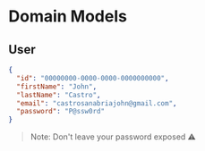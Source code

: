 # Domain Models

## User

```json
{
  "id": "00000000-0000-0000-0000000000",
  "firstName": "John",
  "lastName": "Castro",
  "email": "castrosanabriajohn@gmail.com",
  "password": "P@ssw0rd"
}
```
> Note: Don't leave your password exposed ⚠